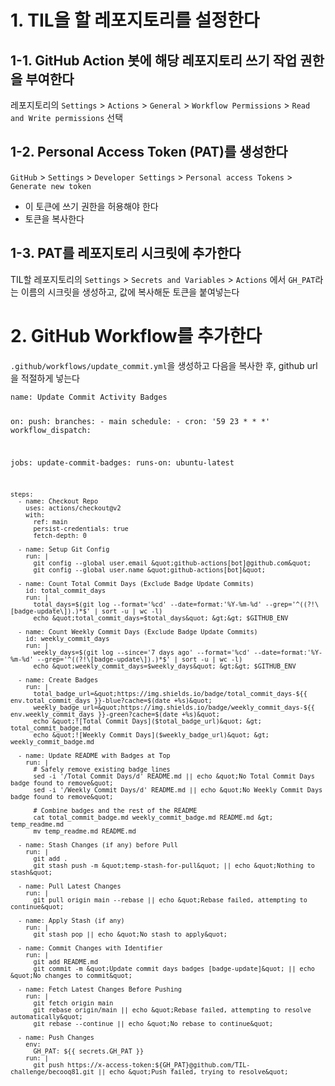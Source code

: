 <h1 id="1-til을-할-레포지토리를-설정한다">1. TIL을 할 레포지토리를 설정한다</h1>
<h2 id="1-1-github-action-봇에-해당-레포지토리-쓰기-작업-권한을-부여한다">1-1. GitHub Action 봇에 해당 레포지토리 쓰기 작업 권한을 부여한다</h2>
<p>레포지토리의 <code>Settings</code> &gt; <code>Actions</code> &gt; <code>General</code> &gt; <code>Workflow Permissions</code> &gt; <code>Read and Write permissions</code> 선택</p>
<h2 id="1-2-personal-access-token-pat를-생성한다">1-2. Personal Access Token (PAT)를 생성한다</h2>
<p><code>GitHub</code> &gt; <code>Settings</code> &gt; <code>Developer Settings</code> &gt; <code>Personal access Tokens</code> &gt; <code>Generate new token</code></p>
<ul>
<li>이 토큰에 쓰기 권한을 허용해야 한다</li>
<li>토큰을 복사한다</li>
</ul>
<h2 id="1-3-pat를-레포지토리-시크릿에-추가한다">1-3. PAT를 레포지토리 시크릿에 추가한다</h2>
<p>TIL할 레포지토리의 <code>Settings</code> &gt; <code>Secrets and Variables</code> &gt; <code>Actions</code> 에서 <code>GH_PAT</code>라는 이름의 시크릿을 생성하고, 값에 복사해둔 토큰을 붙여넣는다</p>
<h1 id="2-github-workflow를-추가한다">2. GitHub Workflow를 추가한다</h1>
<p><code>.github/workflows/update_commit.yml</code>을 생성하고 다음을 복사한 후, github url을 적절하게 넣는다</p>
<pre><code class="language-yml">name: Update Commit Activity Badges

on:
  push:
    branches:
      - main
  schedule:
    - cron: '59 23 * * *'
  workflow_dispatch:

jobs:
  update-commit-badges:
    runs-on: ubuntu-latest

    steps:
      - name: Checkout Repo
        uses: actions/checkout@v2
        with:
          ref: main
          persist-credentials: true
          fetch-depth: 0

      - name: Setup Git Config
        run: |
          git config --global user.email &quot;github-actions[bot]@github.com&quot;
          git config --global user.name &quot;github-actions[bot]&quot;

      - name: Count Total Commit Days (Exclude Badge Update Commits)
        id: total_commit_days
        run: |
          total_days=$(git log --format='%cd' --date=format:'%Y-%m-%d' --grep='^((?!\[badge-update\]).)*$' | sort -u | wc -l)
          echo &quot;total_commit_days=$total_days&quot; &gt;&gt; $GITHUB_ENV

      - name: Count Weekly Commit Days (Exclude Badge Update Commits)
        id: weekly_commit_days
        run: |
          weekly_days=$(git log --since='7 days ago' --format='%cd' --date=format:'%Y-%m-%d' --grep='^((?!\[badge-update\]).)*$' | sort -u | wc -l)
          echo &quot;weekly_commit_days=$weekly_days&quot; &gt;&gt; $GITHUB_ENV

      - name: Create Badges
        run: |
          total_badge_url=&quot;https://img.shields.io/badge/total_commit_days-${{ env.total_commit_days }}-blue?cache=$(date +%s)&quot;
          weekly_badge_url=&quot;https://img.shields.io/badge/weekly_commit_days-${{ env.weekly_commit_days }}-green?cache=$(date +%s)&quot;
          echo &quot;![Total Commit Days]($total_badge_url)&quot; &gt; total_commit_badge.md
          echo &quot;![Weekly Commit Days]($weekly_badge_url)&quot; &gt; weekly_commit_badge.md

      - name: Update README with Badges at Top
        run: |
          # Safely remove existing badge lines
          sed -i '/Total Commit Days/d' README.md || echo &quot;No Total Commit Days badge found to remove&quot;
          sed -i '/Weekly Commit Days/d' README.md || echo &quot;No Weekly Commit Days badge found to remove&quot;

          # Combine badges and the rest of the README
          cat total_commit_badge.md weekly_commit_badge.md README.md &gt; temp_readme.md
          mv temp_readme.md README.md

      - name: Stash Changes (if any) before Pull
        run: |
          git add .
          git stash push -m &quot;temp-stash-for-pull&quot; || echo &quot;Nothing to stash&quot;

      - name: Pull Latest Changes
        run: |
          git pull origin main --rebase || echo &quot;Rebase failed, attempting to continue&quot;

      - name: Apply Stash (if any)
        run: |
          git stash pop || echo &quot;No stash to apply&quot;

      - name: Commit Changes with Identifier
        run: |
          git add README.md
          git commit -m &quot;Update commit days badges [badge-update]&quot; || echo &quot;No changes to commit&quot;

      - name: Fetch Latest Changes Before Pushing
        run: |
          git fetch origin main
          git rebase origin/main || echo &quot;Rebase failed, attempting to resolve automatically&quot;
          git rebase --continue || echo &quot;No rebase to continue&quot;

      - name: Push Changes
        env:
          GH_PAT: ${{ secrets.GH_PAT }}
        run: |
          git push https://x-access-token:${GH_PAT}@github.com/TIL-challenge/becooq81.git || echo &quot;Push failed, trying to resolve&quot;
</code></pre>